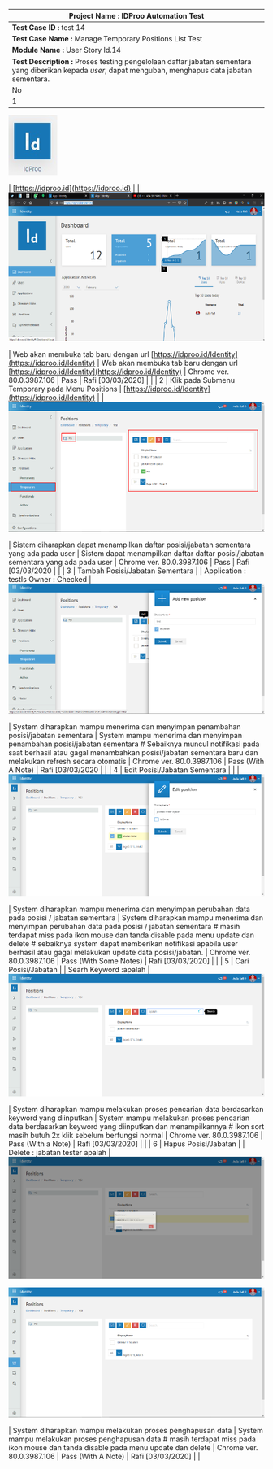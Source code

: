 | **Project Name :** IDProo Automation Test |
| --- |
| **Test Case ID :** test 14 | **Test Priority(Low/Medium/High) :** |
| **Test Case Name :** Manage Temporary Positions List Test | **Test Designed and Executed By :** |
| **Module Name :** User Story Id.14 | **Test Designed and Executed Date :** |
| **Test Description :** Proses testing pengelolaan daftar jabatan sementara yang diberikan kepada _user_, dapat mengubah, menghapus data jabatan sementara. |   |
| No | Action | URL | Test Data | Screenshot | Expected Output | Actual Output | Browser | Test Result | Test Comment |   |
| 1 | Klik ikon IDProo
 ![logo_idproo](_static/logo_idproo.jpg/?sanitize=true)

 | [https://idproo.id](https://idproo.id) |   |
 ![ss_01](_static/ss_01.png/?sanitize=true)


 | Web akan membuka tab baru dengan url [https://idproo.id/Identity](https://idproo.id/Identity) | Web akan membuka tab baru dengan url [https://idproo.id/Identity](https://idproo.id/Identity) | Chrome ver. 80.0.3987.106 | Pass | Rafi [03/03/2020] |   |
| 2  | Klik pada Submenu Temporary pada Menu Positions  | [https://idproo.id/Identity](https://idproo.id/Identity) |   |
 ![ss_02](_static/ss_02.png/?sanitize=true)


 | Sistem diharapkan dapat menampilkan daftar posisi/jabatan sementara yang ada pada user | Sistem dapat menampilkan daftar daftar posisi/jabatan sementara yang ada pada user   | Chrome ver. 80.0.3987.106 | Pass | Rafi [03/03/2020 |   |
| 3 | Tambah Posisi/Jabatan Sementara   |   | Application : testIs Owner : Checked  |
 ![ss_03](_static/ss_03.png/?sanitize=true)


 | System diharapkan mampu menerima dan menyimpan penambahan posisi/jabatan sementara | System mampu menerima dan menyimpan penambahan posisi/jabatan sementara # Sebaiknya muncul notifikasi pada saat berhasil atau gagal menambahkan posisi/jabatan sementara baru dan melakukan refresh secara otomatis  | Chrome ver. 80.0.3987.106 | Pass (With A Note) | Rafi [03/03/2020 |   |
| 4 | Edit Posisi/Jabatan Sementara |   |   |
 ![ss_04](_static/ss_04.png/?sanitize=true)


 | System diharapkan mampu menerima dan menyimpan perubahan data pada posisi / jabatan sementara | System diharapkan mampu menerima dan menyimpan perubahan data pada posisi / jabatan sementara # masih terdapat miss  pada ikon mouse dan tanda disable pada menu update dan delete  # sebaiknya system dapat memberikan notifikasi apabila user berhasil atau gagal melakukan update data posisi/jabatan. | Chrome ver. 80.0.3987.106 | Pass (With Some Notes) | Rafi [03/03/2020] |   |
| 5 | Cari Posisi/Jabatan |   | Searh Keyword :apalah |
 ![ss_05](_static/ss_05.png/?sanitize=true)


 | System diharapkan mampu melakukan proses pencarian data berdasarkan keyword yang diinputkan | System mampu melakukan proses pencarian data berdasarkan keyword yang diinputkan dan menampilkannya # ikon sort masih butuh 2x klik sebelum berfungsi normal | Chrome ver. 80.0.3987.106 | Pass (With a Note) | Rafi [03/03/2020] |   |
| 6 | Hapus Posisi/Jabatan |   | Delete : jabatan tester apalah |
 ![ss_06](_static/ss_06.png/?sanitize=true)

 ![ss_07](_static/ss_07.png/?sanitize=true)


 | System diharapkan mampu melakukan proses penghapusan data | System mampu melakukan proses penghapusan data # masih terdapat miss  pada ikon mouse dan tanda disable pada menu update dan delete   | Chrome ver. 80.0.3987.106 | Pass (With A Note) | Rafi [03/03/2020] |   |